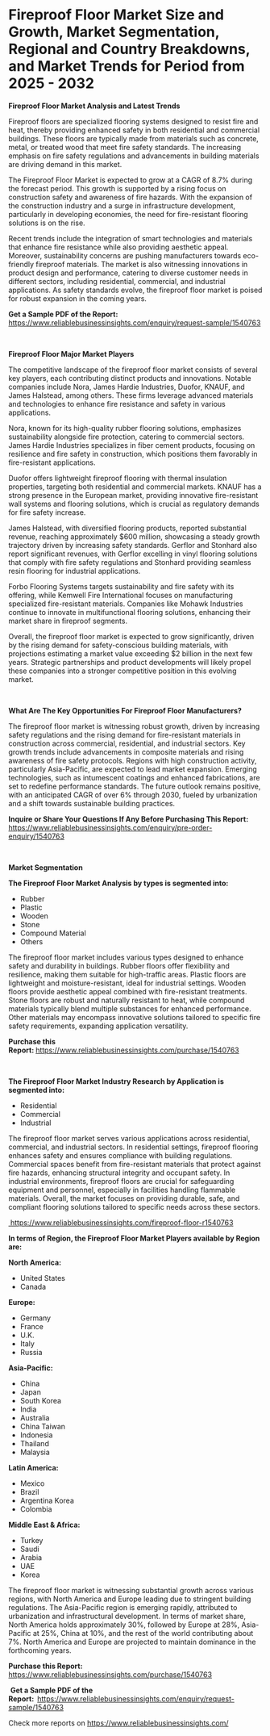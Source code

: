 <p><h1>Fireproof Floor Market Size and Growth, Market Segmentation, Regional and Country Breakdowns, and Market Trends for Period from 2025 -  2032</h1></p><p><strong>Fireproof Floor Market Analysis and Latest Trends</strong></p>
<p><p>Fireproof floors are specialized flooring systems designed to resist fire and heat, thereby providing enhanced safety in both residential and commercial buildings. These floors are typically made from materials such as concrete, metal, or treated wood that meet fire safety standards. The increasing emphasis on fire safety regulations and advancements in building materials are driving demand in this market.</p><p>The Fireproof Floor Market is expected to grow at a CAGR of 8.7% during the forecast period. This growth is supported by a rising focus on construction safety and awareness of fire hazards. With the expansion of the construction industry and a surge in infrastructure development, particularly in developing economies, the need for fire-resistant flooring solutions is on the rise.</p><p>Recent trends include the integration of smart technologies and materials that enhance fire resistance while also providing aesthetic appeal. Moreover, sustainability concerns are pushing manufacturers towards eco-friendly fireproof materials. The market is also witnessing innovations in product design and performance, catering to diverse customer needs in different sectors, including residential, commercial, and industrial applications. As safety standards evolve, the fireproof floor market is poised for robust expansion in the coming years.</p></p>
<p><strong>Get a Sample PDF of the Report:&nbsp;</strong> <a href="https://www.reliablebusinessinsights.com/enquiry/request-sample/1540763?utm_campaign=2221&utm_medium=2&utm_source=Github&utm_content=ia&utm_term=30012025&utm_id=fireproof-floor">https://www.reliablebusinessinsights.com/enquiry/request-sample/1540763</a></p>
<p>&nbsp;</p>
<p><strong>Fireproof Floor Major Market Players</strong></p>
<p><p>The competitive landscape of the fireproof floor market consists of several key players, each contributing distinct products and innovations. Notable companies include Nora, James Hardie Industries, Duofor, KNAUF, and James Halstead, among others. These firms leverage advanced materials and technologies to enhance fire resistance and safety in various applications.</p><p>Nora, known for its high-quality rubber flooring solutions, emphasizes sustainability alongside fire protection, catering to commercial sectors. James Hardie Industries specializes in fiber cement products, focusing on resilience and fire safety in construction, which positions them favorably in fire-resistant applications.</p><p>Duofor offers lightweight fireproof flooring with thermal insulation properties, targeting both residential and commercial markets. KNAUF has a strong presence in the European market, providing innovative fire-resistant wall systems and flooring solutions, which is crucial as regulatory demands for fire safety increase.</p><p>James Halstead, with diversified flooring products, reported substantial revenue, reaching approximately $600 million, showcasing a steady growth trajectory driven by increasing safety standards. Gerflor and Stonhard also report significant revenues, with Gerflor excelling in vinyl flooring solutions that comply with fire safety regulations and Stonhard providing seamless resin flooring for industrial applications.</p><p>Forbo Flooring Systems targets sustainability and fire safety with its offering, while Kemwell Fire International focuses on manufacturing specialized fire-resistant materials. Companies like Mohawk Industries continue to innovate in multifunctional flooring solutions, enhancing their market share in fireproof segments.</p><p>Overall, the fireproof floor market is expected to grow significantly, driven by the rising demand for safety-conscious building materials, with projections estimating a market value exceeding $2 billion in the next few years. Strategic partnerships and product developments will likely propel these companies into a stronger competitive position in this evolving market.</p></p>
<p>&nbsp;</p>
<p><strong>What Are The Key Opportunities For Fireproof Floor Manufacturers?</strong></p>
<p><p>The fireproof floor market is witnessing robust growth, driven by increasing safety regulations and the rising demand for fire-resistant materials in construction across commercial, residential, and industrial sectors. Key growth trends include advancements in composite materials and rising awareness of fire safety protocols. Regions with high construction activity, particularly Asia-Pacific, are expected to lead market expansion. Emerging technologies, such as intumescent coatings and enhanced fabrications, are set to redefine performance standards. The future outlook remains positive, with an anticipated CAGR of over 6% through 2030, fueled by urbanization and a shift towards sustainable building practices.</p></p>
<p><strong>Inquire or Share Your Questions If Any Before Purchasing This Report:</strong> <a href="https://www.reliablebusinessinsights.com/enquiry/pre-order-enquiry/1540763?utm_campaign=2221&utm_medium=2&utm_source=Github&utm_content=ia&utm_term=30012025&utm_id=fireproof-floor">https://www.reliablebusinessinsights.com/enquiry/pre-order-enquiry/1540763</a></p>
<p>&nbsp;</p>
<p><strong>Market Segmentation</strong></p>
<p><strong>The Fireproof Floor Market Analysis by types is segmented into:</strong></p>
<p><ul><li>Rubber</li><li>Plastic</li><li>Wooden</li><li>Stone</li><li>Compound Material</li><li>Others</li></ul></p>
<p><p>The fireproof floor market includes various types designed to enhance safety and durability in buildings. Rubber floors offer flexibility and resilience, making them suitable for high-traffic areas. Plastic floors are lightweight and moisture-resistant, ideal for industrial settings. Wooden floors provide aesthetic appeal combined with fire-resistant treatments. Stone floors are robust and naturally resistant to heat, while compound materials typically blend multiple substances for enhanced performance. Other materials may encompass innovative solutions tailored to specific fire safety requirements, expanding application versatility.</p></p>
<p><strong>Purchase this Report:&nbsp;</strong><a href="https://www.reliablebusinessinsights.com/purchase/1540763?utm_campaign=2221&utm_medium=2&utm_source=Github&utm_content=ia&utm_term=30012025&utm_id=fireproof-floor">https://www.reliablebusinessinsights.com/purchase/1540763</a></p>
<p>&nbsp;</p>
<p><strong>The Fireproof Floor Market Industry Research by Application is segmented into:</strong></p>
<p><ul><li>Residential</li><li>Commercial</li><li>Industrial</li></ul></p>
<p><p>The fireproof floor market serves various applications across residential, commercial, and industrial sectors. In residential settings, fireproof flooring enhances safety and ensures compliance with building regulations. Commercial spaces benefit from fire-resistant materials that protect against fire hazards, enhancing structural integrity and occupant safety. In industrial environments, fireproof floors are crucial for safeguarding equipment and personnel, especially in facilities handling flammable materials. Overall, the market focuses on providing durable, safe, and compliant flooring solutions tailored to specific needs across these sectors.</p></p>
<p><a href="https://www.reliablebusinessinsights.com/fireproof-floor-r1540763?utm_campaign=2221&utm_medium=2&utm_source=Github&utm_content=ia&utm_term=30012025&utm_id=fireproof-floor">&nbsp;https://www.reliablebusinessinsights.com/fireproof-floor-r1540763</a></p>
<p><strong>In terms of Region, the Fireproof Floor Market Players available by Region are:</strong></p>
<p>
    <p> <strong> North America: </strong>
        <ul>
            <li>United States</li>
            <li>Canada</li>
        </ul>
        </p> 
    <p> <strong> Europe: </strong>
        <ul>
            <li>Germany</li>
            <li>France</li>
            <li>U.K.</li>
            <li>Italy</li>
            <li>Russia</li>
        </ul>
        </p> 
    <p> <strong> Asia-Pacific: </strong>
        <ul>
            <li>China</li>
            <li>Japan</li>
            <li>South Korea</li>
            <li>India</li>
            <li>Australia</li>
            <li>China Taiwan</li>
            <li>Indonesia</li>
            <li>Thailand</li>
            <li>Malaysia</li>
        </ul>
        </p> 
    <p> <strong> Latin America: </strong>
        <ul>
            <li>Mexico</li>
            <li>Brazil</li>
            <li>Argentina Korea</li>
            <li>Colombia</li>
        </ul>
        </p> 
    <p> <strong> Middle East & Africa: </strong>
        <ul>
            <li>Turkey</li>
            <li>Saudi</li>
            <li>Arabia</li>
            <li>UAE</li>
            <li>Korea</li>
        </ul>
    </p>
    </p>
<p><p>The fireproof floor market is witnessing substantial growth across various regions, with North America and Europe leading due to stringent building regulations. The Asia-Pacific region is emerging rapidly, attributed to urbanization and infrastructural development. In terms of market share, North America holds approximately 30%, followed by Europe at 28%, Asia-Pacific at 25%, China at 10%, and the rest of the world contributing about 7%. North America and Europe are projected to maintain dominance in the forthcoming years.</p></p>
<p><strong>Purchase this Report: </strong><a href="https://www.reliablebusinessinsights.com/purchase/1540763?utm_campaign=2221&utm_medium=2&utm_source=Github&utm_content=ia&utm_term=30012025&utm_id=fireproof-floor">https://www.reliablebusinessinsights.com/purchase/1540763</a></p>
<p>&nbsp;<strong>Get a Sample PDF of the Report:&nbsp;&nbsp;</strong><a href="https://www.reliablebusinessinsights.com/enquiry/request-sample/1540763?utm_campaign=2221&utm_medium=2&utm_source=Github&utm_content=ia&utm_term=30012025&utm_id=fireproof-floor">https://www.reliablebusinessinsights.com/enquiry/request-sample/1540763</a></p>
<p><strong></strong></p>
<p>Check more reports on <a href="https://www.reliablebusinessinsights.com/?utm_campaign=2221&utm_medium=2&utm_source=Github&utm_content=ia&utm_term=30012025&utm_id=fireproof-floor">https://www.reliablebusinessinsights.com/</a></p>